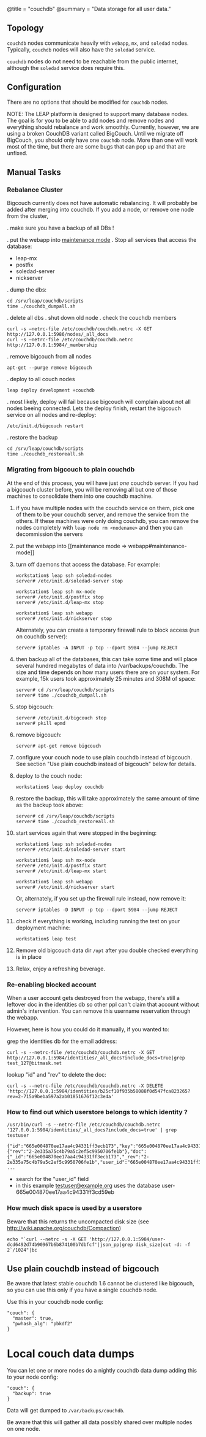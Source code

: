 @title = "couchdb"
@summary = "Data storage for all user data."

Topology
------------------------

`couchdb` nodes communicate heavily with `webapp`, `mx`, and `soledad` nodes. Typically, `couchdb` nodes will also have the `soledad` service.

`couchdb` nodes do not need to be reachable from the public internet, although the `soledad` service does require this.

Configuration
----------------------------

There are no options that should be modified for `couchdb` nodes.

NOTE: The LEAP platform is designed to support many database nodes. The goal is for you to be able to add nodes and remove nodes and everything should rebalance and work smoothly. Currently, however, we are using a broken CouchDB variant called BigCouch. Until we migrate off BigCouch, you should only have one `couchdb` node. More than one will work most of the time, but there are some bugs that can pop up and that are unfixed.

Manual Tasks
---------------------

### Rebalance Cluster

Bigcouch currently does not have automatic rebalancing.
It will probably be added after merging into couchdb.
If you add a node, or remove one node from the cluster,

. make sure you have a backup of all DBs !

. put the webapp into [maintenance mode](https://leap.se/en/docs/platform/services/webapp#maintenance-mode)
. Stop all services that access the database:

  * leap-mx
  * postfix
  * soledad-server
  * nickserver

. dump the dbs:

    cd /srv/leap/couchdb/scripts
    time ./couchdb_dumpall.sh

. delete all dbs
. shut down old node
. check the couchdb members

    curl -s —netrc-file /etc/couchdb/couchdb.netrc -X GET http://127.0.0.1:5986/nodes/_all_docs
    curl -s —netrc-file /etc/couchdb/couchdb.netrc http://127.0.0.1:5984/_membership


. remove bigcouch from all nodes

    apt-get --purge remove bigcouch


. deploy to all couch nodes

    leap deploy development +couchdb

. most likely, deploy will fail because bigcouch will complain about not all nodes beeing connected. Lets the deploy finish, restart the bigcouch service on all nodes and re-deploy:

    /etc/init.d/bigcouch restart


. restore the backup

    cd /srv/leap/couchdb/scripts
    time ./couchdb_restoreall.sh


### Migrating from bigcouch to plain couchdb

At the end of this process, you will have just *one* couchdb server. If you had a bigcouch cluster before, you will be removing all but one of those machines to consolidate them into one couchdb machine.

1. if you have multiple nodes with the couchdb service on them, pick one of them to be your couchdb server, and remove the service from the others. If these machines were only doing couchdb, you can remove the nodes completely with `leap node rm <nodename>` and then you can decommission the servers

1. put the webapp into [[maintenance mode => webapp#maintenance-mode]]

1. turn off daemons that access the database. For example:

    ```
    workstation$ leap ssh soledad-nodes
    server# /etc/init.d/soledad-server stop

    workstation$ leap ssh mx-node
    server# /etc/init.d/postfix stop
    server# /etc/init.d/leap-mx stop

    workstation$ leap ssh webapp
    server# /etc/init.d/nickserver stop
    ```

    Alternately, you can create a temporary firewall rule to block access (run on couchdb server):

    ```
    server# iptables -A INPUT -p tcp --dport 5984 --jump REJECT
    ```

1. then backup all of the databases, this can take some time and will place several hundred megabytes of data into /var/backups/couchdb. The size and time depends on how many users there are on your system. For example, 15k users took approximately 25 minutes and 308M of space:

    ```
    server# cd /srv/leap/couchdb/scripts
    server# time ./couchdb_dumpall.sh
    ```

1. stop bigcouch:

    ```
    server# /etc/init.d/bigcouch stop
    server# pkill epmd
    ```

1. remove bigcouch:

    ```
    server# apt-get remove bigcouch
    ```

1. configure your couch node to use plain couchdb instead of bigcouch. See section "Use plain couchdb instead of bigcouch" below for details.

1. deploy to the couch node:

    ```
    workstation$ leap deploy couchdb
    ```

1. restore the backup, this will take approximately the same amount of time as the backup took above:

    ```
    server# cd /srv/leap/couchdb/scripts
    server# time ./couchdb_restoreall.sh
    ```

1. start services again that were stopped in the beginning:

    ```
    workstation$ leap ssh soledad-nodes
    server# /etc/init.d/soledad-server start

    workstation$ leap ssh mx-node
    server# /etc/init.d/postfix start
    server# /etc/init.d/leap-mx start

    workstation$ leap ssh webapp
    server# /etc/init.d/nickserver start
    ```

    Or, alternately, if you set up the firewall rule instead, now remove it:

    ```
    server# iptables -D INPUT -p tcp --dport 5984 --jump REJECT
    ```

1. check if everything is working, including running the test on your deployment machine:

    ```
    workstation$ leap test
    ```

1. Remove old bigcouch data dir `/opt` after you double checked everything is in place

1. Relax, enjoy a refreshing beverage.

### Re-enabling blocked account

When a user account gets destroyed from the webapp, there's still a leftover doc in the identities db so other ppl can't claim that account without admin's intervention. You can remove this username reservation through the webapp.

However, here is how you could do it manually, if you wanted to:

grep the identities db for the email address:

    curl -s --netrc-file /etc/couchdb/couchdb.netrc -X GET http://127.0.0.1:5984/identities/_all_docs?include_docs=true|grep test_127@bitmask.net

lookup "id" and "rev" to delete the doc:

    curl -s --netrc-file /etc/couchdb/couchdb.netrc -X DELETE 'http://127.0.0.1:5984/identities/b25cf10f935b58088f0d547fca823265?rev=2-715a9beba597a2ab01851676f12c3e4a'

### How to find out which userstore belongs to which identity ?

    /usr/bin/curl -s --netrc-file /etc/couchdb/couchdb.netrc '127.0.0.1:5984/identities/_all_docs?include_docs=true' | grep testuser

    {"id":"665e004870ee17aa4c94331ff3ecb173","key":"665e004870ee17aa4c94331ff3ecb173","value":{"rev":"2-2e335a75c4b79a5c2ef5c9950706fe1b"},"doc":{"_id":"665e004870ee17aa4c94331ff3ecb173","_rev":"2-2e335a75c4b79a5c2ef5c9950706fe1b","user_id":"665e004870ee17aa4c94331ff3cd59eb","address":"testuser@example.org","destination":"testuser@example.org","keys": ...

* search for the "user_id" field
* in this example testuser@example.org uses the database user-665e004870ee17aa4c94331ff3cd59eb


### How much disk space is used by a userstore

Beware that this returns the uncompacted disk size (see http://wiki.apache.org/couchdb/Compaction)

    echo "`curl --netrc -s -X GET 'http://127.0.0.1:5984/user-dcd6492d74b90967b6b874100b7dbfcf'|json_pp|grep disk_size|cut -d: -f 2`/1024"|bc

## Use plain couchdb instead of bigcouch

Be aware that latest stable couchdb 1.6 cannot be clustered like bigcouch, so you can use this only if you have a single couchdb node.

Use this in your couchdb node config:

    "couch": {
      "master": true,
      "pwhash_alg": "pbkdf2"
    }

Local couch data dumps
======================

You can let one or more nodes do a nightly couchdb data dump adding this to your node config:

    "couch": {
      "backup": true
    }

Data will get dumped to `/var/backups/couchdb`.

Be aware that this will gather all data possibly shared over multiple nodes on one node.

